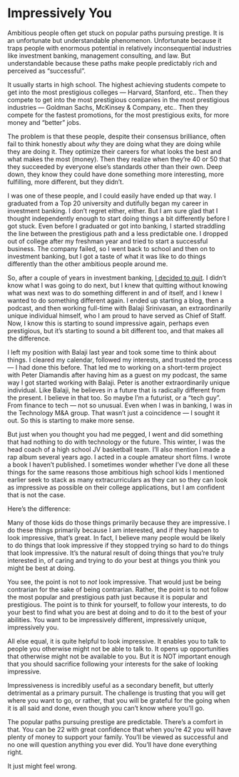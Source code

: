 # Impressively You

Ambitious people often get stuck on popular paths pursuing prestige. It is an unfortunate but understandable phenomenon. Unfortunate because it traps people with enormous potential in relatively inconsequential industries like investment banking, management consulting, and law. But understandable because these paths make people predictably rich and perceived as “successful”.

It usually starts in high school. The highest achieving students compete to get into the most prestigious colleges — Harvard, Stanford, etc.. Then they compete to get into the most prestigious companies in the most prestigious industries — Goldman Sachs, McKinsey & Company, etc.. Then they compete for the fastest promotions, for the most prestigious exits, for more money and “better” jobs.

The problem is that these people, despite their consensus brilliance, often fail to think honestly about _why_ they are doing what they are doing while they are doing it. They optimize their careers for what looks the best and what makes the most (money). Then they realize when they’re 40 or 50 that they succeeded by everyone else’s standards other than their own. Deep down, they know they could have done something more interesting, more fulfilling, more different, but they didn’t.

I was one of these people, and I could easily have ended up that way. I graduated from a Top 20 university and dutifully began my career in investment banking. I don’t regret either, either. But I am sure glad that I thought independently enough to start doing things a bit differently before I got stuck. Even before I graduated or got into banking, I started straddling the line between the prestigious path and a less predictable one. I dropped out of college after my freshman year and tried to start a successful business. The company failed, so I went back to school and then on to investment banking, but I got a taste of what it was like to do things differently than the other ambitious people around me.

So, after a couple of years in investment banking, [I decided to quit](https://www.blogofjake.com/p/why-i-quit-my-job-as-an-investment-banker). I didn’t know what I was going to do next, but I knew that quitting without knowing what was next was to do something different in and of itself, and I knew I wanted to do something different again. I ended up starting a blog, then a podcast, and then working full-time with Balaji Srinivasan, an extraordinarily unique individual himself, who I am proud to have served as Chief of Staff. Now, I know this is starting to sound impressive again, perhaps even prestigious, but it’s starting to sound a bit different too, and that makes all the difference.

I left my position with Balaji last year and took some time to think about things. I cleared my calendar, followed my interests, and trusted the process — I had done this before. That led me to working on a short-term project with Peter Diamandis after having him as a guest on my podcast, the same way I got started working with Balaji. Peter is another extraordinarily unique individual. Like Balaji, he believes in a future that is radically different from the present. I believe in that too. So maybe I’m a futurist, or a “tech guy”. From finance to tech — not so unusual. Even when I was in banking, I was in the Technology M&A group. That wasn’t just a coincidence — I sought it out. So this is starting to make more sense.

But just when you thought you had me pegged, I went and did something that had nothing to do with technology or the future. This winter, I was the head coach of a high school JV basketball team. I’ll also mention I made a rap album several years ago. I acted in a couple amateur short films. I wrote a book I haven’t published. I sometimes wonder whether I’ve done all these things for the same reasons those ambitious high school kids I mentioned earlier seek to stack as many extracurriculars as they can so they can look as impressive as possible on their college applications, but I am confident that is not the case. 

Here’s the difference: 

Many of those kids do those things primarily because they are impressive. I do these things primarily because I am interested, and if they happen to look impressive, that’s great. In fact, I believe many people would be likely to do things that look impressive if they stopped trying so hard to do things that look impressive. It’s the natural result of doing things that you’re truly interested in, of caring and trying to do your best at things you think you might be best at doing.

You see, the point is not to _not_ look impressive. That would just be being contrarian for the sake of being contrarian. Rather, the point is to not follow the most popular and prestigious path just because it is popular and prestigious. The point is to think for yourself, to follow your interests, to do your best to find what you are best at doing and to do it to the best of your abilities. You want to be impressively different, impressively unique, impressively you.

All else equal, it is quite helpful to look impressive. It enables you to talk to people you otherwise might not be able to talk to. It opens up opportunities that otherwise might not be available to you. But it is NOT important enough that you should sacrifice following your interests for the sake of looking impressive. 

Impressiveness is incredibly useful as a secondary benefit, but utterly detrimental as a primary pursuit. The challenge is trusting that you will get where you want to go, or rather, that you will be grateful for the going when it is all said and done, even though you can’t know where you’ll go.

The popular paths pursuing prestige are predictable. There’s a comfort in that. You can be 22 with great confidence that when you’re 42 you will have plenty of money to support your family. You’ll be viewed as successful and no one will question anything you ever did. You’ll have done everything right. 

It just might feel wrong.
